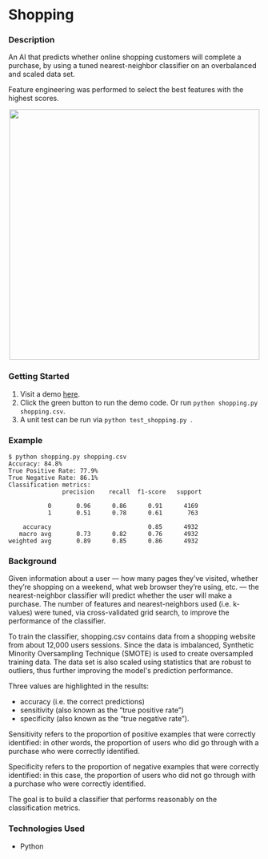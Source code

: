# Shopping

### Description
An AI that predicts whether online shopping customers will complete a purchase,
by using a tuned nearest-neighbor classifier on an overbalanced and scaled data set.

Feature engineering was performed to select the best features with the highest scores.

<p align="center">
  <img width="500" src="https://user-images.githubusercontent.com/74436899/146847921-a4ce2602-363a-4c06-8d4f-0dc4b2e8a0d5.png">
</p>

### Getting Started
1. Visit a demo [here](https://replit.com/@DanielTsiang/shopping#README.md).
2. Click the green button to run the demo code. Or run ```python shopping.py shopping.csv```.
3. A unit test can be run via ```python test_shopping.py ```.

### Example
```
$ python shopping.py shopping.csv
Accuracy: 84.8%
True Positive Rate: 77.9%
True Negative Rate: 86.1%
Classification metrics:
               precision    recall  f1-score   support
               
           0       0.96      0.86      0.91      4169
           1       0.51      0.78      0.61       763
           
    accuracy                           0.85      4932
   macro avg       0.73      0.82      0.76      4932
weighted avg       0.89      0.85      0.86      4932
```

### Background
Given information about a user — how many pages they’ve visited, whether they’re shopping on a weekend,
what web browser they’re using, etc. — the nearest-neighbor classifier will predict whether the user will make a purchase.
The number of features and nearest-neighbors used (i.e. k-values) were tuned, via cross-validated grid search, to improve the performance of the classifier.

To train the classifier, shopping.csv contains data from a shopping website from about 12,000 users sessions.
Since the data is imbalanced, Synthetic Minority Oversampling Technique (SMOTE) is used to create oversampled training data.
The data set is also scaled using statistics that are robust to outliers, thus further improving the model's prediction performance.

Three values are highlighted in the results:
* accuracy (i.e. the correct predictions)
* sensitivity (also known as the “true positive rate”)
* specificity (also known as the “true negative rate”).

Sensitivity refers to the proportion of positive examples that were correctly identified: in other words, the proportion of users who did go through with a purchase who were correctly identified.

Specificity refers to the proportion of negative examples that were correctly identified: in this case, the proportion of users who did not go through with a purchase who were correctly identified.

The goal is to build a classifier that performs reasonably on the classification metrics.

### Technologies Used
* Python
